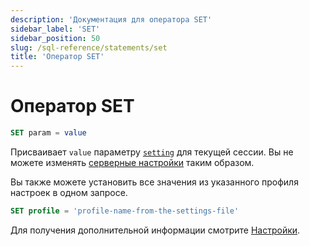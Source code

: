 ```yaml
---
description: 'Документация для оператора SET'
sidebar_label: 'SET'
sidebar_position: 50
slug: /sql-reference/statements/set
title: 'Оператор SET'
---
```



# Оператор SET

```sql
SET param = value
```

Присваивает `value` параметру [`setting`](/operations/settings/overview) для текущей сессии. Вы не можете изменять [серверные настройки](../../operations/server-configuration-parameters/settings.md) таким образом.

Вы также можете установить все значения из указанного профиля настроек в одном запросе.

```sql
SET profile = 'profile-name-from-the-settings-file'
```

Для получения дополнительной информации смотрите [Настройки](../../operations/settings/settings.md).
